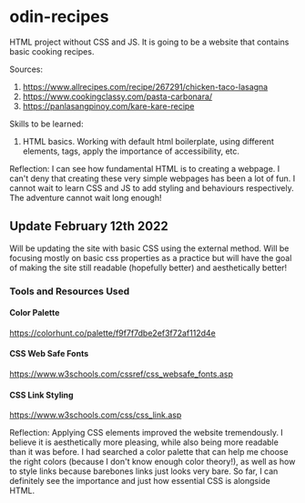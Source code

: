 # odin-recipes
HTML project without CSS and JS. It is going to be a website that contains basic cooking recipes.

Sources: 
1. https://www.allrecipes.com/recipe/267291/chicken-taco-lasagna
2. https://www.cookingclassy.com/pasta-carbonara/
3. https://panlasangpinoy.com/kare-kare-recipe

Skills to be learned:
1. HTML basics. Working with default html boilerplate, using different elements, tags, apply the importance of accessibility, etc. 

Reflection:
I can see how fundamental HTML is to creating a webpage. I can't deny that creating these very simple webpages has been a lot of fun. I cannot wait to learn CSS and JS to add styling and behaviours respectively. The adventure cannot wait long enough! 


## Update February 12th 2022
Will be updating the site with basic CSS using the external method. Will be focusing mostly on basic css properties as a practice but will have the goal of making the site still readable (hopefully better) and aesthetically better! 

### Tools and Resources Used 
#### Color Palette 
https://colorhunt.co/palette/f9f7f7dbe2ef3f72af112d4e
#### CSS Web Safe Fonts
https://www.w3schools.com/cssref/css_websafe_fonts.asp
#### CSS Link Styling 
https://www.w3schools.com/css/css_link.asp


Reflection:
Applying CSS elements improved the website tremendously. I believe it is aesthetically more pleasing, while also being more readable than it was before. I had searched a color palette that can help me choose the right colors (because I don't know enough color theory!), as well as how to style links because barebones links just looks very bare. So far, I can definitely see the importance and just how essential CSS is alongside HTML. 